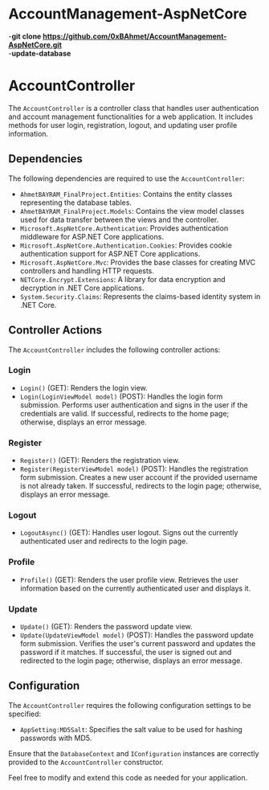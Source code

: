 # AccountManagement-AspNetCore
-<b>git clone https://github.com/0xBAhmet/AccountManagement-AspNetCore.git <br></b>
-<b>update-database</b>
# AccountController

The `AccountController` is a controller class that handles user authentication and account management functionalities for a web application. It includes methods for user login, registration, logout, and updating user profile information.

## Dependencies

The following dependencies are required to use the `AccountController`:

- `AhmetBAYRAM_FinalProject.Entities`: Contains the entity classes representing the database tables.
- `AhmetBAYRAM_FinalProject.Models`: Contains the view model classes used for data transfer between the views and the controller.
- `Microsoft.AspNetCore.Authentication`: Provides authentication middleware for ASP.NET Core applications.
- `Microsoft.AspNetCore.Authentication.Cookies`: Provides cookie authentication support for ASP.NET Core applications.
- `Microsoft.AspNetCore.Mvc`: Provides the base classes for creating MVC controllers and handling HTTP requests.
- `NETCore.Encrypt.Extensions`: A library for data encryption and decryption in .NET Core applications.
- `System.Security.Claims`: Represents the claims-based identity system in .NET Core.

## Controller Actions

The `AccountController` includes the following controller actions:

### Login

- `Login()` (GET): Renders the login view.
- `Login(LoginViewModel model)` (POST): Handles the login form submission. Performs user authentication and signs in the user if the credentials are valid. If successful, redirects to the home page; otherwise, displays an error message.

### Register

- `Register()` (GET): Renders the registration view.
- `Register(RegisterViewModel model)` (POST): Handles the registration form submission. Creates a new user account if the provided username is not already taken. If successful, redirects to the login page; otherwise, displays an error message.

### Logout

- `LogoutAsync()` (GET): Handles user logout. Signs out the currently authenticated user and redirects to the login page.

### Profile

- `Profile()` (GET): Renders the user profile view. Retrieves the user information based on the currently authenticated user and displays it.

### Update

- `Update()` (GET): Renders the password update view.
- `Update(UpdateViewModel model)` (POST): Handles the password update form submission. Verifies the user's current password and updates the password if it matches. If successful, the user is signed out and redirected to the login page; otherwise, displays an error message.

## Configuration

The `AccountController` requires the following configuration settings to be specified:

- `AppSetting:MD5Salt`: Specifies the salt value to be used for hashing passwords with MD5.

Ensure that the `DatabaseContext` and `IConfiguration` instances are correctly provided to the `AccountController` constructor.

Feel free to modify and extend this code as needed for your application.
